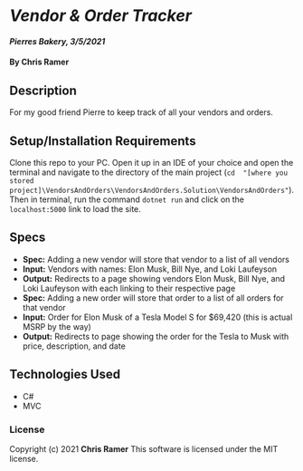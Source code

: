 # *Vendor & Order Tracker*

#### *Pierres Bakery, 3/5/2021*

#### By **Chris Ramer**

## Description

For my good friend Pierre to keep track of all your vendors and orders.

## Setup/Installation Requirements

Clone this repo to your PC.
Open it up in an IDE of your choice and open the terminal and navigate to the directory of the main project (`cd  "[where you stored project]\VendorsAndOrders\VendorsAndOrders.Solution\VendorsAndOrders"`).
Then in terminal, run the command `dotnet run` and click on the `localhost:5000` link to load the site.

## Specs

* **Spec:** Adding a new vendor will store that vendor to a list of all vendors
* **Input:** Vendors with names: Elon Musk, Bill Nye, and Loki Laufeyson
* **Output:** Redirects to a page showing vendors Elon Musk, Bill Nye, and Loki Laufeyson with each linking to their respective page
* **Spec:** Adding a new order will store that order to a list of all orders for that vendor
* **Input:** Order for Elon Musk of a Tesla Model S for $69,420 (this is actual MSRP by the way)
* **Output:** Redirects to page showing the order for the  Tesla to Musk with price, description, and date

## Technologies Used

* C#
* MVC

### License

Copyright (c) 2021 **Chris Ramer**
This software is licensed under the MIT license.